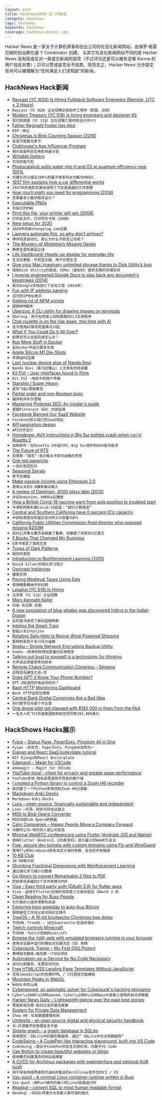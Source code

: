 ```yaml
---
layout: post
title: Hacknews2020-12-27新闻
category: Hacknews
tags: hacknews
keywords: hacknews
coverage: hacknews-banner.jpg
---
```


Hacker News 是一家关于计算机黑客和创业公司的社会化新闻网站，由保罗·格雷厄姆的创业孵化器 Y Combinator 创建。
与其它社会化新闻网站不同的是 Hacker News 没有踩或反对一条提交新闻的选项（不过评论还是可以被有足够 Karma 的用户投反对票）；只可以赞或是完全不投票。简而言之，Hacker News 允许提交任何可以被理解为“任何满足人们求知欲”的新闻。

## HackNews Hack新闻


- [Raycast (YC W20) Is Hiring Fullstack Software Engineers (Remote, UTC ± 3 Hours)](https://raycast.com/jobs/software-engineer-fullstack)
- `Raycast（YC W20）正在招聘全栈软件工程师（欧盟，远程）`
- [Modern Treasury (YC S18) is hiring engineers and designer #2](https://angel.co/company/moderntreasury)
- `现代财政部（YC S18）正在招聘工程师和设计师＃2`
- [Father Reginald Foster has died](https://theoldie.co.uk/blog/the-popes-latin-teacher)
- `RIP：神父`
- [Christmas Is Bird-Counting Season (2016)](https://fivethirtyeight.com/features/christmas-is-bird-counting-season-for-60000-americans/)
- `圣诞节是数鸟季节`
- [Clubhouse's App Influencer Program](https://www.nytimes.com/2020/12/23/style/clubhouse-app-influencers.html)
- `俱乐部会所的应用影响者计划`
- [Writable Getters](https://lea.verou.me/2020/12/writable-getters/)
- `可写的吸气剂`
- [Photocatalyst splits water into H and O2 at quantum efficiency near 100%](https://fuelcellsworks.com/news/photocatalyst-that-can-split-water-into-hydrogen-and-oxygen-at-a-quantum-efficiency-close-to-100/)
- `光催化剂以接近100％的量子效率将水分解为H和O2`
- [1937 film explains how a car differential works](https://www.roadandtrack.com/car-culture/classic-cars/a25833/1937-film-perfectly-explains-how-a-car-differential-works/)
- `1937年的电影完美地说明了汽车差速器的工作原理`
- [How much math you need for programming (2014)](https://lispmachine.wordpress.com/2014/12/05/how-much-math-you-need-for-programming/)
- `您需要多少数学程序设计？ `
- [Executable PNGs](https://djharper.dev/post/2020/12/26/executable-pngs/)
- `可执行的PNG`
- [Print this file, your printer will jam (2008)](https://nedbatchelder.com/blog/200811/print_this_file_your_printer_will_jam.html)
- `打印此文件，打印机将卡纸（2008）`
- [New setup for 2020](https://changelog.com/posts/the-new-changelog-setup-for-2020)
- `2020年的新changelog.com设置`
- [Lawyers automate this, so why don't airlines?](https://leejo.github.io/2020/12/26/EZY1952/)
- `律师将其自动化，那么为什么不航空公司呢？`
- [The Mystery of Mistletoe’s Missing Genes](http://abstractions.nautil.us/article/656/the-mystery-of-mistletoes-missing-genes)
- `槲寄生遗失基因之谜`
- [Life Dashboard: Heads-up display for everyday life](https://github.com/davidhampgonsalves/life-dashboard)
- `生活仪表板：平视显示器，用于日常生活`
- [Give your Mac imaginary unlimited storage thanks to Disk Utility’s bug](https://eclecticlight.co/2020/12/26/give-your-mac-imaginary-unlimited-storage-thanks-to-disk-utilitys-bug/)
- `借助Disk Utility的错误，为Mac（虚拟的）提供无限的存储空间`
- [I reverse engineered Google Docs to play back any document's keystrokes (2014)](http://features.jsomers.net/how-i-reverse-engineered-google-docs/)
- `我对Google文档进行了反向工程（2014年）`
- [Fun with IP address parsing](https://blog.dave.tf/post/ip-addr-parsing/)
- `诅咒的IP地址表示`
- [Getting rid of NPM scripts](https://blog.uidrafter.com/engineering/getting-rid-of-npm-scripts)
- `摆脱NPM脚本`
- [Überzug: A CLI utility for drawing images on terminals](https://github.com/seebye/ueberzug)
- `Überzug：用于在终端上绘制图像的CLI实用程序`
- [Chat roulette is on the rise again, this time with AI](https://www.wired.com/story/chatroulette-rise-again-help-ai/)
- `这次使用AI聊天轮盘再次兴起`
- [What If You Could Do It All Over?](https://www.newyorker.com/magazine/2020/12/21/what-if-you-could-do-it-all-over)
- `如果您可以全部完成怎么办？`
- [Run More Stuff in Docker](https://jonathan.bergknoff.com/journal/run-more-stuff-in-docker/)
- `在Docker中运行更多东西`
- [Apple Silicon M1 Die-Shots](https://www.techinsights.com/blog/two-new-apple-socs-two-market-events-apple-a14-and-m1)
- `苹果硅M1压模`
- [Lost nuclear device atop of Nanda Devi](https://www.livehistoryindia.com/cover-story/2020/09/18/nanda-devi-nuclear-device)
- `Nanda Devi（喜马拉雅山）上方丢失的核装置`
- [Kit FUI – User interfaces found in films](https://www.saji8k.com/kit-fui/)
- `Kit FUI –电影中的用户界面`
- [Starship / Super Heavy](https://www.faa.gov/space/stakeholder_engagement/spacex_starship/starship_super_heavy/)
- `星际飞船/超级重型`
- [Partial order and non-Boolean logic](https://wordsandbuttons.online/partial_order_and_non_boolean_logic.html)
- `偏序和非布尔逻辑`
- [Mastering Pinterest SEO: An insider's guide](https://blog.aesthetic.com/blog/pinterest-guide/)
- `掌握Pinterest SEO：内部指南`
- [Facebook Banned Our SaaS Website](https://www.jitbit.com/alexblog/295-facebook-banned-our-saas-website/)
- `Facebook禁止我们的SaaS网站`
- [API pagination design](https://solovyov.net/blog/2020/api-pagination-design/)
- `API分页设计`
- [Homebrew: AVX instructions in Big Sur bottles crash when run in Rosetta 2](https://github.com/Homebrew/homebrew-core/issues/67713)
- `自制软件：在Rosetta 2中运行时，Big Sur瓶中的AVX指令崩溃`
- [The Future of RTS](https://docs.google.com/document/d/1RIAmHaInU_tb-Xv9EMZ6SP2zLE50t91zI2ThINwCHHo/edit)
- `克里斯·“胡克”·洛兰格关于即时战略的思想`
- [One red paperclip](https://en.wikipedia.org/wiki/One_red_paperclip)
- `一张红色回形针`
- [Seasonal Spirals](https://observablehq.com/@yurivish/seasonal-spirals)
- `季节性螺旋`
- [Make passive income using Ethereum 2.0](https://sagivo.com/crypto/2020/12/26/Etherum2.0.html)
- `使用以太坊2.0赚取被动收入`
- [A review of Dominion, 4000 plays later (2012)](https://dominionstrategy.com/2012/05/29/dominionreview/)
- `评论Dominion，4000以后播放`
- [How a British Covid-19 vaccine went from pole position to troubled start](https://www.reuters.com/article/us-health-coronavirus-britain-vaccine-sp-idUKKBN28Y0XU)
- `牛津和阿斯利康Covid-19疫苗：“效价计算错误”`
- [Central and Southern California have 0 percent ICU capacity](https://www.nytimes.com/2020/12/26/world/central-and-southern-california-icu-capacity.html)
- `中部和南部加利福尼亚州的ICU容量为0％`
- [California Public Utilities Commission fired director who exposed missing $200M](https://www.propublica.org/article/she-noticed-200-million-missing-then-she-was-fired)
- `加州公共事业委员会解雇了董事，他暴露了失踪的2亿美元`
- [5 Books That Changed My Business](https://capitalandgrowth.org/answers/Article/3516328/5-Books-That-Changed-My-Business)
- `5本书改变了我的生意`
- [Types of Dark Patterns](https://darkpatterns.org/types-of-dark-pattern.html)
- `暗纹的类型`
- [Introduction to Reinforcement Learning (2015)](https://deepmind.com/learning-resources/-introduction-reinforcement-learning-david-silver)
- `David Silver的强化学习简介`
- [Owncast Instances](https://directory.owncast.online/)
- `播客实例`
- [Paying Medieval Taxes Using Eels](https://historiacartarum.org/eel-rents-project/)
- `使用鳗鱼缴纳中世纪税`
- [Legalist (YC S16) Is Hiring](https://www.workatastartup.com/jobs/41335)
- `法学家（YC S16）正在招聘`
- [Mary Kenneth Keller](https://en.wikipedia.org/wiki/Mary_Kenneth_Keller)
- `玛丽·肯尼斯·凯勒`
- [A new population of blue whales was discovered hiding in the Indian Ocean](https://www.nytimes.com/2020/12/23/science/blue-whales-indian-ocean.html)
- `在印度洋发现了新的蓝鲸种群`
- [Intelino the Smart Train](https://intelino.com/)
- `智能火车Intelino`
- [Rotating Sails Help to Revive Wind-Powered Shipping](https://www.scientificamerican.com/article/rotating-sails-help-to-revive-wind-powered-shipping/)
- `旋转帆有助于复兴风力运输`
- [Snebu – Simple Network Encrypting Backup Utility](https://www.snebu.com)
- `Snebu –简单的网络加密备份实用程序`
- [Talking out loud to yourself is a technology for thinking](https://psyche.co/ideas/talking-out-loud-to-yourself-is-a-technology-for-thinking)
- `大声说出来是思考的技术`
- [Remote Chaos Communication Congress – Streams](https://streaming.media.ccc.de/rc3/)
- `远程混沌通信大会–流`
- [Does GPT-2 Know Your Phone Number?](https://bair.berkeley.edu/blog/2020/12/20/lmmem/)
- `GPT-2知道您的电话号码吗？`
- [Bash HTTP Monitoring Dashboard](https://raymii.org/s/software/Bash_HTTP_Monitoring_Dashboard.html)
- `Bash HTTP监控仪表板`
- [Central Bank Digital Currencies Are a Bad Idea](https://www.forgac.me/blog/2020/11/17/three-reasons-why-central-bank-digital-currencies-are-a-bad-idea)
- `央行数字货币是个坏主意`
- [One drone pilot got slapped with $182,000 in fines from the FAA](https://www.dpreview.com/news/6343616131/how-one-drone-pilot-got-slapped-with-182-000-in-fines-from-the-faa)
- `一名无人机飞行员被美国联邦航空局罚款182,000美元`


## HackShows Hacks展示

- [ Fyipe – Status Page, PagerDuty, Pingdom All in One](https://fyipe.com/)
- `Fyipe –状态页，PagerDuty，Pingdom合而为一`
- [ Django and React SaaS boilerplate tutorial](https://github.com/saasitive/django-react-boilerplate)
- `DIY Django和React Boilerplate`
- [ Edamagit – Magit for VSCode](https://github.com/kahole/edamagit)
- `edamagit – Magit for VSCode`
- [ YouTube-local - client for privacy and greater page performance](https://github.com/user234683/youtube-local)
- `YouTube本地-隐私和更高网页性能的客户端`
- [ I created a Python library to control a Zoom H6 recorder](https://github.com/mattogodoy/h6)
- `我创建了一个Python库来控制Zoom H6记录器`
- [ Markdown-Anki-Decks](https://github.com/lukesmurray/markdown-anki-decks)
- `Markdown-Anki-Decks`
- [ Lsos – open-source, financially sustainable and independent](https://lsos.org/)
- `Lsos –开源，财务可持续且独立`
- [ MIDI to Blob Opera Converter](https://github.com/OverlappingElvis/blob-opera-midi)
- `MIDI到Blob Opera转换器`
- [ Calm Companies – Happy People Move a Company Forward](https://wearecalmcompanies.com)
- `冷静的公司–快乐的人使公司前进`
- [ Minimal WebRTC conferencing using Flutter (Android, iOS and Native)](https://github.com/pion/example-webrtc-applications/tree/master/sfu-ws)
- `使用Flutter（Android，iOS和本机）进行最少的WebRTC会议`
- [ Free, secure dev tunnels with custom domains using Fly and WireGuard](https://github.com/LukeLambert/fly-dev-tunnel)
- `使用Fly和WireGuard具有自定义域的免费，安全的开发隧道`
- [ 10 KB Club](https://10kbclub.com/)
- `10 KB俱乐部`
- [ Shrinking Fractional Dimensions with Reinforcement Learning](https://github.com/sgillen/fractal_rl)
- `通过强化学习缩小分数维`
- [ Go library to convert Remarkable 2 files to PDF](https://github.com/poundifdef/go-remarkable2pdf)
- `转到库将卓越的2个文件转换为PDF`
- [ Visa – Easy third party auth (OAuth 2.0) for flutter apps](https://github.com/e-oj/visa)
- `Visa –适用于Flutter应用的简易第三方身份验证（OAuth 2.0）`
- [ Clean Reading for Busy People](https://pipecontent.com/)
- `为忙碌的人提供清晰的阅读`
- [ Exploring best weekday to auto-buy Bitcoin](https://github.com/berkserbet/bitcoin-autobuy-weekday-comparison/blob/main/comparison.ipynb)
- `探索最佳工作日以自动购买比特币`
- [ TreeOS – A 16-bit bootsector Christmas tree demo](https://github.com/cfallin/treeos)
- `节目HN：TreeOS – 16位bootsector圣诞树演示`
- [ Twitch controls Minecraft](https://github.com/braydo25/TwitchControlsMinecraft)
- `节目HN：Twitch控制Minecraft`
- [ Browse the (old) web with emulated browsers running in your browser](https://oldweb.today/)
- `使用浏览器中运行的模拟浏览器浏览（旧）网络`
- [ Cyberpunk Trainer – My First OSS Project](item?id=25532366)
- `赛博朋克教练–我的第一个OSS项目`
- [ Automation-as-a-Service by No Code Necessary](https://nocodenecessary.co/)
- `自动化即服务，无需任何代码`
- [ Free HTML/CSS Landing Page Templates Without JavaScript](https://uisual.com)
- `没有JavaScript的免费HTML / CSS登陆页面模板`
- [ Mountain Peaks in WebGL](https://felixpalmer.github.io/peaks-of-austria/)
- `WebGL中的山峰`
- [ Cyberpwned, an automatic solver for Cyberpunk's hacking minigame](https://github.com/nicolas-siplis/cyberpwned)
- `Cyber\u200b\u200bpwned，Cyber\u200b\u200bpunk骇客小游戏的自动求解器`
- [ Hacker News Daily – Lightweight glance over the past best stories](https://lopespm.github.io/hackernews-daily)
- `黑客新闻日报-轻扫过去的最佳故事`
- [ System for Private Data Management](https://github.com/Volmarg/personal-management-system)
- `Show HN：私有数据管理系统`
- [ Umbrella – an open source digital and physical security handbook](https://umbrella.secfirst.org)
- `伞–开源数字和物理安全手册`
- [ Simple-graph – a graph database in SQLite](https://github.com/dpapathanasiou/simple-graph)
- `简单图形：SQLite中的图形数据库，通过“ SQLite作为文档数据库”`
- [ CodeSwing – A CodePen-like interactive playground, built into VS Code](https://github.com/codespaces-contrib/codeswing)
- `CodeSwing –类似于CodePen的交互式游乐场，内置于VS Code`
- [ Use Notion to create beautiful websites or blogs](https://notelet.so)
- `使用概念创建漂亮的网站或博客`
- [ A CI/CD for Archlinux packages with webinterface and optional AUR push](https://github.com/bionade24/abs_cd)
- `用于带有网络界面和可选AUR推送的Archlinux软件包的CI / CD`
- [ Vas-quod – A minimal Linux container runtime written in Rust](https://github.com/flouthoc/vas-quod)
- `Vas-quod –用Rust编写的最小的Linux容器运行时`
- [ Readsql – convert SQL to most human readable format](https://github.com/AzisK/readsql)
- `Readsql –将SQL转换为大多数人类可读的格式`

